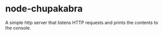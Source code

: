 # node-chupakabra
A simple http server that listens HTTP requests and prints the contents to the console.
